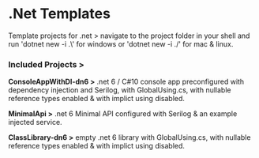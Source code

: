 # .Net Templates
Template projects for .net > navigate to the project folder in your shell and run 'dotnet new -i .\\' for windows or 'dotnet new -i ./' for mac & linux.

### Included Projects >

**ConsoleAppWithDI-dn6 >** .net 6 / C#10 console app preconfigured with dependency injection and Serilog, with GlobalUsing.cs, with nullable reference types enabled & with implict using disabled.

**MinimalApi >** .net 6 Minimal API configured with Serilog & an example injected service.

**ClassLibrary-dn6 >** empty .net 6 library with GlobalUsing.cs, with nullable reference types enabled & with implict using disabled.